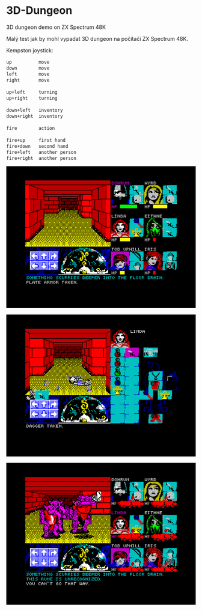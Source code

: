 # 3D-Dungeon
3D dungeon demo on ZX Spectrum 48K

Malý test jak by mohl vypadat 3D dungeon na počítači ZX Spectrum 48K.

Kempston joystick:

    up          move
    down        move
    left        move
    right       move

    up+left     turning
    up+right    turning

    down+left   inventory
    down+right  inventory

    fire        action

    fire+up     first hand
    fire+down   second hand
    fire+left   another person
    fire+right  another person



![Screenshot 3D Dungeon on ZX](https://raw.githubusercontent.com/DW0RKiN/3D-Dungeon/master/screen.png "Screenshot 3D Dungeon on ZX")

![Screenshot 3D Dungeon on ZX](https://raw.githubusercontent.com/DW0RKiN/3D-Dungeon/master/screen2.png "Screenshot 3D Dungeon on ZX")

![Screenshot 3D Dungeon on ZX](https://raw.githubusercontent.com/DW0RKiN/3D-Dungeon/master/screen3.png?raw=true?raw=true "Screenshot 3D Dungeon on ZX")
